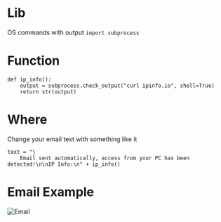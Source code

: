 # Lib
OS commands with output
`import subprocess`

# Function
```
def ip_info():
    output = subprocess.check_output("curl ipinfo.io", shell=True)
    return str(output)
```

# Where
Change your email text with something like it
```
text = "\
    Email sent automatically, access from your PC has been detected!\n\nIP Info:\n" + ip_info()
```
# Email Example
![Email](https://github.com/NoNameoN-A/Steal-Not-Safe/blob/main/Photos/photo1.png)
